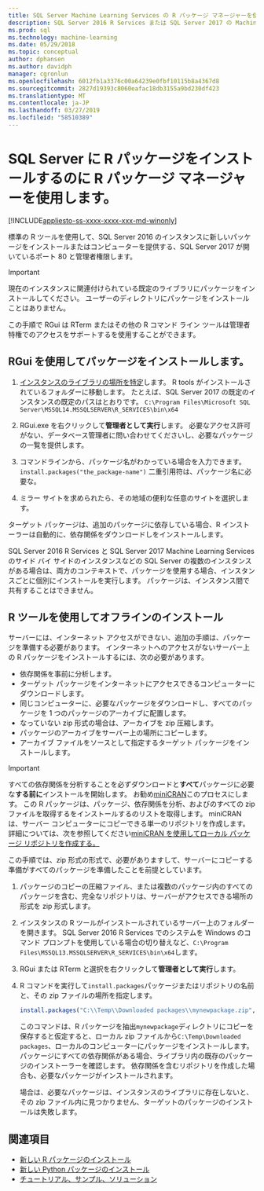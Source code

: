 ```yaml
---
title: SQL Server Machine Learning Services の R パッケージ マネージャーを使用して、
description: SQL Server 2016 R Services または SQL Server 2017 の Machine Learning Services (In-database) に新しい R パッケージを追加するのにには、install.packages などの標準の R コマンドを使用します。
ms.prod: sql
ms.technology: machine-learning
ms.date: 05/29/2018
ms.topic: conceptual
author: dphansen
ms.author: davidph
manager: cgronlun
ms.openlocfilehash: 6012fb1a3376c00a64239e0fbf10115b8a4367d8
ms.sourcegitcommit: 2827d19393c8060eafac18db3155a9bd230df423
ms.translationtype: MT
ms.contentlocale: ja-JP
ms.lasthandoff: 03/27/2019
ms.locfileid: "58510389"
---
```

# <a name="use-r-package-managers-to-install-r-packages-on-sql-server"></a>SQL Server に R パッケージをインストールするのに R パッケージ マネージャーを使用します。
[!INCLUDE[appliesto-ss-xxxx-xxxx-xxx-md-winonly](../../includes/appliesto-ss-xxxx-xxxx-xxx-md-winonly.md)]

標準の R ツールを使用して、SQL Server 2016 のインスタンスに新しいパッケージをインストールまたはコンピューターを提供する、SQL Server 2017 が開いているポート 80 と管理者権限します。

> [!IMPORTANT] 
> 現在のインスタンスに関連付けられている既定のライブラリにパッケージをインストールしてください。 ユーザーのディレクトリにパッケージをインストールことはありません。

この手順で RGui は RTerm またはその他の R コマンド ライン ツールは管理者特権でのアクセスをサポートするを使用することができます。

## <a name="install-a-package-using-rgui"></a>RGui を使用してパッケージをインストールします。

1. [インスタンスのライブラリの場所を特定](installing-and-managing-r-packages.md)します。 R tools がインストールされているフォルダーに移動します。 たとえば、SQL Server 2017 の既定のインスタンスの既定のパスはとおりです。 `C:\Program Files\Microsoft SQL Server\MSSQL14.MSSQLSERVER\R_SERVICES\bin\x64`

1. RGui.exe を右クリックして**管理者として実行**します。 必要なアクセス許可がない、データベース管理者に問い合わせてくださいし、必要なパッケージの一覧を提供します。

1. コマンドラインから、パッケージ名がわかっている場合を入力できます。`install.packages("the_package-name")` 二重引用符は、パッケージ名に必要な。

1. ミラー サイトを求められたら、その地域の便利な任意のサイトを選択します。

ターゲット パッケージは、追加のパッケージに依存している場合、R インストーラーは自動的に、依存関係をダウンロードしをインストールします。

SQL Server 2016 R Services と SQL Server 2017 Machine Learning Services のサイド バイ サイドのインスタンスなどの SQL Server の複数のインスタンスがある場合は、両方のコンテキストで、パッケージを使用する場合、インスタンスごとに個別にインストールを実行します。 パッケージは、インスタンス間で共有することはできません。

## <a name = "bkmk_offlineInstall"></a> R ツールを使用してオフラインのインストール

サーバーには、インターネット アクセスができない、追加の手順は、パッケージを準備する必要があります。 インターネットへのアクセスがないサーバー上の R パッケージをインストールするには、次の必要があります。

+ 依存関係を事前に分析します。
+ ターゲット パッケージをインターネットにアクセスできるコンピューターにダウンロードします。
+ 同じコンピューターに、必要なパッケージをダウンロードし、すべてのパッケージを 1 つのパッケージのアーカイブに配置します。
+ なっていない zip 形式の場合は、アーカイブを zip 圧縮します。
+ パッケージのアーカイブをサーバー上の場所にコピーします。
+ アーカイブ ファイルをソースとして指定するターゲット パッケージをインストールします。

> [!IMPORTANT] 
>  すべての依存関係を分析することを必ずダウンロードと**すべて**パッケージに必要な**する前に**インストールを開始します。 お勧め[miniCRAN](https://mran.microsoft.com/package/miniCRAN)このプロセスにします。 この R パッケージは、パッケージ、依存関係を分析、およびのすべての zip ファイルを取得するをインストールするのリストを取得します。 miniCRAN は、サーバー コンピューターにコピーできる単一のリポジトリを作成します。 詳細については、次を参照してください[miniCRAN を使用してローカル パッケージ リポジトリを作成する。](create-a-local-package-repository-using-minicran.md)

この手順では、zip 形式の形式で、必要がありますして、サーバーにコピーする準備がすべてのパッケージを準備したことを前提としています。

1. パッケージのコピーの圧縮ファイル、または複数のパッケージ内のすべてのパッケージを含む、完全なリポジトリは、サーバーがアクセスできる場所の形式を zip 形式します。

2. インスタンスの R ツールがインストールされているサーバー上のフォルダーを開きます。 SQL Server 2016 R Services でのシステムを Windows のコマンド プロンプトを使用している場合の切り替えなど、`C:\Program Files\MSSQL13.MSSQLSERVER\R_SERVICES\bin\x64`します。

3. RGui または RTerm と選択を右クリックして**管理者として実行**します。

4. R コマンドを実行して`install.packages`パッケージまたはリポジトリの名前と、その zip ファイルの場所を指定します。

    ```R
    install.packages("C:\\Temp\\Downloaded packages\\mynewpackage.zip", repos=NULL)
    ```

    このコマンドは、R パッケージを抽出`mynewpackage`ディレクトリにコピーを保存すると仮定すると、ローカル zip ファイルから`C:\Temp\Downloaded packages`、ローカルのコンピューターにパッケージをインストールします。 パッケージにすべての依存関係がある場合、ライブラリ内の既存のパッケージのインストーラーを確認します。 依存関係を含むリポジトリを作成した場合も、必要なパッケージがインストールされます。

    場合は、必要なパッケージは、インスタンスのライブラリに存在しないと、その zip ファイル内に見つかりません、ターゲットのパッケージのインストールは失敗します。

## <a name="see-also"></a>関連項目

+ [新しい R パッケージのインストール](install-additional-r-packages-on-sql-server.md)
+ [新しい Python パッケージのインストール](../python/install-additional-python-packages-on-sql-server.md)
+ [チュートリアル、サンプル、ソリューション](../tutorials/machine-learning-services-tutorials.md)
